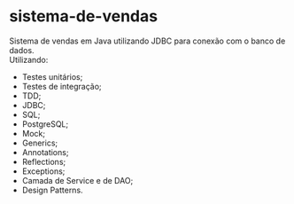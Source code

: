 # sistema-de-vendas
Sistema de vendas em Java utilizando JDBC para conexão com o banco de dados. <br />
Utilizando:
- Testes unitários;
- Testes de integração;
- TDD;
- JDBC;
- SQL;
- PostgreSQL;
- Mock;
- Generics;
- Annotations;
- Reflections;
- Exceptions;
- Camada de Service e de DAO;
- Design Patterns.
